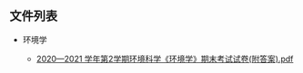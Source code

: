 

## 文件列表

- 环境学

    - [2020—2021 学年第2学期环境科学《环境学》期末考试试卷(附答案).pdf](https://github.com/bjut-swift/BJUT-Helper/raw/master/%E7%8E%AF%E5%A2%83%E5%AD%A6/2020%E2%80%942021%20%E5%AD%A6%E5%B9%B4%E7%AC%AC2%E5%AD%A6%E6%9C%9F%E7%8E%AF%E5%A2%83%E7%A7%91%E5%AD%A6%E3%80%8A%E7%8E%AF%E5%A2%83%E5%AD%A6%E3%80%8B%E6%9C%9F%E6%9C%AB%E8%80%83%E8%AF%95%E8%AF%95%E5%8D%B7%28%E9%99%84%E7%AD%94%E6%A1%88%29.pdf)

